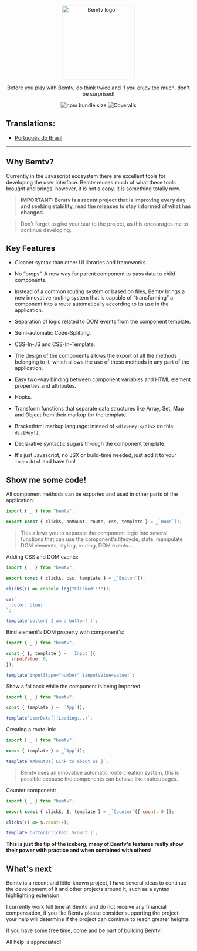 <p align='center'>
  <img  src='https://github.com/diogoneves07/bentivejs/blob/main/assets/bemtv-logo-2.png'  alt='Bemtv logo' height='200px'>
  <a href="https://coveralls.io/github/diogoneves07/bemtvjs">
</a>
</p>

<p align="center">Before you play with Bemtv, do think twice and if you enjoy too much, don't be surprised!
</p>

<p align="center">

<img alt="npm bundle size" src="https://img.shields.io/bundlephobia/minzip/bemtv?style=for-the-badge">

<img alt="Coveralls" src="https://img.shields.io/coverallsCoverage/github/diogoneves07/bemtvjs?label=Test%20coverage&style=for-the-badge">
</p>

## Translations:

- [Português do Brasil](https://github.com/diogoneves07/bemtvjs/blob/main/translations/README-PT_BR.md)

<hr>

## Why Bemtv?

Currently in the Javascript ecosystem there are excellent tools for developing the user interface. Bemtv reuses much of what these tools brought and brings, however, it is not a copy, it is something totally new.

> **IMPORTANT: Bemtv is a recent project that is improving every day and seeking stability, read the releases to stay informed of what has changed.**

> Don't forget to give your star to the project, as this encourages me to continue developing.

## Key Features

- Cleaner syntax than other UI libraries and frameworks.

- No “props”. A new way for parent component to pass data to child components.

- Instead of a common routing system or based on files, Bemtv brings a new innovative routing system that is capable of “transforming” a component into a route automatically according to its use in the application.

- Separation of logic related to DOM events from the component template.

- Semi-automatic Code-Splitting.

- CSS-In-JS and CSS-In-Template.

- The design of the components allows the export of all the methods belonging to it, which allows the use of these methods in any part of the application.

- Easy two-way binding between component variables and HTML element properties and attributes.

- Hooks.

- Transform functions that separate data structures like Array, Set, Map and Object from their markup for the template.

- Brackethtml markup language: instead of `<div>Hey!</div>` do this: `div[Hey!]`.

- Declarative syntactic sugars through the component template.

- It's just Javascript, no JSX or build-time needed, just add it to your `index.html` and have fun!

## Show me some code!

All component methods can be exported and used in other parts of the application:

```javascript
import { _ } from "bemtv";

export const { click$, onMount, route, css, template } = _`Home`();
```

> This allows you to separate the component logic into several functions that can use the component's lifecycle, state, manipulate DOM elements, styling, routing, DOM events...

Adding CSS and DOM events:

```javascript
import { _ } from "bemtv";

export const { click$, css, template } = _`Button`();

click$(() => console.log("Clicked!!!"));

css`
  color: blue;
`;

template`button[ I am a button! ]`;
```

Bind element's DOM property with component's:

```javascript
import { _ } from "bemtv";

const { $, template } = _`Input`({
  inputValue: 0,
});

template`input[type="number" $inputValue<value]`;
```

Show a fallback while the component is being imported:

```javascript
import { _ } from "bemtv";

const { template } = _`App`();

template`UserData[](Loading...)`;
```

Creating a route link:

```javascript
import { _ } from "bemtv";

const { template } = _`App`();

template`#AboutUs[ Link to about us ]`;
```

> Bemtv uses an innovative automatic route creation system, this is possible because the components can behave like routes/pages.

Counter component:

```javascript
import { _ } from "bemtv";

export const { click$, $, template } = _`Counter`({ count: 0 });

click$(() => $.count++);

template`button[Clicked: $count ]`;
```

**This is just the tip of the iceberg, many of Bemtv's features really show their power with practice and when combined with others!**

## What's next

Bemtv is a recent and little-known project, I have several ideas to continue the development of it and other projects around it, such as a syntax highlighting extension.

I currently work full time at Bemtv and do not receive any financial compensation, if you like Bemtv please consider supporting the project, your help will determine if the project can continue to reach greater heights.

If you have some free time, come and be part of building Bemtv!

All help is appreciated!
